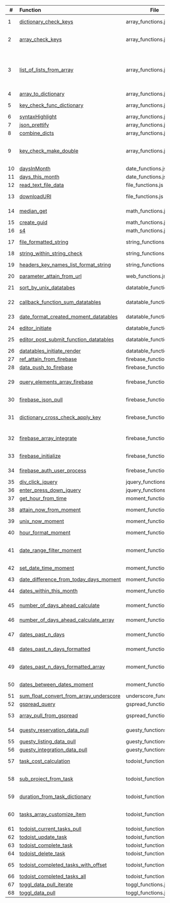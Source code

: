 | # | Function | File | Definition |
|---|:----|---|-------------|
| 1 | [dictionary_check_keys](http://cruzco.site44.com/streak.html) | array_functions.js | checks if item has a key and gives it null if not|
| 2 | [array_check_keys](http://cruzco.site44.com/streak.html) | array_functions.js | checks if item has a key and gives it null if not (for the whole array)|
| 3 | [list_of_lists_from_array](http://cruzco.site44.com/streak.html) | array_functions.js |  turn an array  e.g. list of dictionaries into a list of lists because certain functions such as datatables takes an input of a list of lists|
| 4 | [array_to_dictionary](http://cruzco.site44.com/streak.html) | array_functions.js | convert array to dictionary|
| 5 | [key_check_func_dictionary](http://cruzco.site44.com/streak.html) | array_functions.js | check if key has a value and if not, add it a value|
| 6 | [syntaxHighlight](http://cruzco.site44.com/streak.html) | array_functions.js | highlights syntax|
| 7 | [json_prettify](http://cruzco.site44.com/streak.html) | array_functions.js |  prettifies the json or the list|
| 8 | [combine_dicts](http://cruzco.site44.com/streak.html) | array_functions.js | combines dictionaries|
| 9 | [key_check_make_double](http://cruzco.site44.com/streak.html) | array_functions.js | check if the dictionary has two layers of key down and then pull and turn it to null to avoid error|
| 10 | [daysInMonth ](http://cruzco.site44.com/streak.html) | date_functions.js | |
| 11 | [days_this_month](http://cruzco.site44.com/streak.html) | date_functions.js | |
| 12 | [read_text_file_data](http://cruzco.site44.com/streak.html) | file_functions.js | read directly from a text file|
| 13 | [downloadURI](http://cruzco.site44.com/streak.html) | file_functions.js | convert a downloadable data url into a download|
| 14 | [median_get](http://cruzco.site44.com/streak.html) | math_functions.js | get the median from list of numbers|
| 15 | [create_guid](http://cruzco.site44.com/streak.html) | math_functions.js | create g unique identifier|
| 16 | [s4](http://cruzco.site44.com/streak.html) | math_functions.js | nction create_guid() {|
| 17 | [file_formatted_string](http://cruzco.site44.com/streak.html) | string_functions.js | convert stirng to fromatted string |
| 18 | [string_within_string_check](http://cruzco.site44.com/streak.html) | string_functions.js | |
| 19 | [headers_key_names_list_format_string](http://cruzco.site44.com/streak.html) | string_functions.js | convert stirng to fromatted string |
| 20 | [parameter_attain_from_url](http://cruzco.site44.com/streak.html) | web_functions.js | get url parameter |
| 21 | [sort_by_unix_datatabes](http://cruzco.site44.com/streak.html) | datatable_functions.js | this should go at top of datatables|
| 22 | [callback_function_sum_datatables](http://cruzco.site44.com/streak.html) | datatable_functions.js | based on filter from table , update a funciton|
| 23 | [date_format_created_moment_datatables](http://cruzco.site44.com/streak.html) | datatable_functions.js | format the date as its created|
| 24 | [editor_initiate](http://cruzco.site44.com/streak.html) | datatable_functions.js | |
| 25 | [editor_post_submit_function_datatables](http://cruzco.site44.com/streak.html) | datatable_functions.js | process the response from the psot submit|
| 26 | [datatables_initiate_render](http://cruzco.site44.com/streak.html) | datatable_functions.js | |
| 27 | [ref_attain_from_firebase](http://cruzco.site44.com/streak.html) | firebase_functions.js | pull ref from firebase|
| 28 | [data_push_to_firebase](http://cruzco.site44.com/streak.html) | firebase_functions.js | push data to firebase|
| 29 | [query_elements_array_firebase](http://cruzco.site44.com/streak.html) | firebase_functions.js | query the contacts ref and run the process_func on the results|
| 30 | [firebase_json_pull](http://cruzco.site44.com/streak.html) | firebase_functions.js | pulls straight json if the firebase is open|
| 31 | [dictionary_cross_check_apply_key](http://cruzco.site44.com/streak.html) | firebase_functions.js | purpose is to check one dictionary against another and update it |
| 32 | [firebase_array_integrate](http://cruzco.site44.com/streak.html) | firebase_functions.js | purpose is to sync firebase array with regular array across keys|
| 33 | [firebase_initialize](http://cruzco.site44.com/streak.html) | firebase_functions.js |  initialize the firebase instance|
| 34 | [firebase_auth_user_process](http://cruzco.site44.com/streak.html) | firebase_functions.js | authenticate the user that has been authed|
| 35 | [div_click_jquery](http://cruzco.site44.com/streak.html) | jquery_functions.js | click on a button|
| 36 | [enter_press_down_jquery](http://cruzco.site44.com/streak.html) | jquery_functions.js | press enter when clicked|
| 37 | [get_hour_from_time](http://cruzco.site44.com/streak.html) | moment_functions.js | get hour from time|
| 38 | [attain_now_from_moment](http://cruzco.site44.com/streak.html) | moment_functions.js | get the current time from moment|
| 39 | [unix_now_moment](http://cruzco.site44.com/streak.html) | moment_functions.js | return unix now moment|
| 40 | [hour_format_moment](http://cruzco.site44.com/streak.html) | moment_functions.js | return hour-minute format using moment|
| 41 | [date_range_filter_moment](http://cruzco.site44.com/streak.html) | moment_functions.js | filter a certain date for current time range such as today, this month etc.|
| 42 | [set_date_time_moment](http://cruzco.site44.com/streak.html) | moment_functions.js | set the hour from a given day|
| 43 | [date_difference_from_today_days_moment](http://cruzco.site44.com/streak.html) | moment_functions.js | |
| 44 | [dates_within_this_month](http://cruzco.site44.com/streak.html) | moment_functions.js | dates that are within this month|
| 45 | [number_of_days_ahead_calculate](http://cruzco.site44.com/streak.html) | moment_functions.js | return a list of days in the future |
| 46 | [number_of_days_ahead_calculate_array](http://cruzco.site44.com/streak.html) | moment_functions.js | return a list of days in the future. This returns an array |
| 47 | [dates_past_n_days](http://cruzco.site44.com/streak.html) | moment_functions.js | return list of days in the past|
| 48 | [dates_past_n_days_formatted](http://cruzco.site44.com/streak.html) | moment_functions.js | return list of days in the past but strf formatted|
| 49 | [dates_past_n_days_formatted_array](http://cruzco.site44.com/streak.html) | moment_functions.js | return list of days in the past but strf formatted. This is as an array.|
| 50 | [dates_between_dates_moment](http://cruzco.site44.com/streak.html) | moment_functions.js | pulls the dates between two dates|
| 51 | [sum_float_convert_from_array_underscore](http://cruzco.site44.com/streak.html) | underscore_functions.js |  get sum from array with key|
| 52 | [gspread_query](http://cruzco.site44.com/streak.html) | gspread_functions.js | query google spreadsheets|
| 53 | [array_pull_from_gspread](http://cruzco.site44.com/streak.html) | gspread_functions.js | query from gspread directly using api key|
| 54 | [guesty_reservation_data_pull](http://cruzco.site44.com/streak.html) | guesty_functions.js |  The below function pulls the data from the guesty|
| 55 | [guesty_listing_data_pull](http://cruzco.site44.com/streak.html) | guesty_functions.js | |
| 56 | [guesty_integration_data_pull](http://cruzco.site44.com/streak.html) | guesty_functions.js | |
| 57 | [task_cost_calculation](http://cruzco.site44.com/streak.html) | todoist_functions.js | calculate the cost of the task at 15 dollar per rate|
| 58 | [sub_project_from_task](http://cruzco.site44.com/streak.html) | todoist_functions.js | return the sub project by parsing it out from the colon|
| 59 | [duration_from_task_dictionary](http://cruzco.site44.com/streak.html) | todoist_functions.js | return duration from the task name|
| 60 | [tasks_array_customize_item](http://cruzco.site44.com/streak.html) | todoist_functions.js | customize each dictionary of todoist task for additional attributes|
| 61 | [todoist_current_tasks_pull](http://cruzco.site44.com/streak.html) | todoist_functions.js | get current tasks |
| 62 | [todoist_update_task](http://cruzco.site44.com/streak.html) | todoist_functions.js | update tasks|
| 63 | [todoist_complete_task](http://cruzco.site44.com/streak.html) | todoist_functions.js | completes todoist task|
| 64 | [todoist_delete_task](http://cruzco.site44.com/streak.html) | todoist_functions.js | deletes todoist task|
| 65 | [todoist_completed_tasks_with_offset](http://cruzco.site44.com/streak.html) | todoist_functions.js | child function of todoist_completed_tasks_all|
| 66 | [todoist_completed_tasks_all](http://cruzco.site44.com/streak.html) | todoist_functions.js | pulls all of todoist tasks |
| 67 | [toggl_data_pull_iterate](http://cruzco.site44.com/streak.html) | toggl_functions.js | |
| 68 | [toggl_data_pull](http://cruzco.site44.com/streak.html) | toggl_functions.js | |